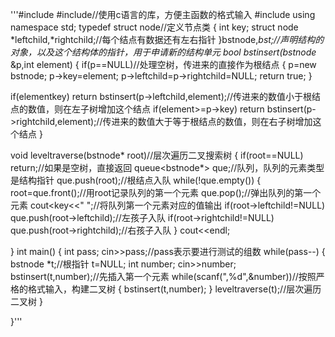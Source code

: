 
'''#include<iostream>
#include<cstdio>//使用c语言的库，方便主函数的格式输入
#include<queue>
using namespace std;
typedef struct node//定义节点类
{
  int key;
  struct node *leftchild,*rightchild;//每个结点有数据还有左右指针
}bstnode,*bst;//声明结构的对象，以及这个结构体的指针，用于申请新的结构单元
bool bstinsert(bstnode* &p,int element)
{
  if(p==NULL)//处理空树，传进来的直接作为根结点
  {
      p=new bstnode;
      p->key=element;
      p->leftchild=p->rightchild=NULL;
      return true;
  }
  
  if(element<p->key)
    return bstinsert(p->leftchild,element);//传进来的数值小于根结点的数值，则在左子树增加这个结点
  if(element>=p->key)
    return bstinsert(p->rightchild,element);//传进来的数值大于等于根结点的数值，则在右子树增加这个结点
}

void leveltraverse(bstnode* root)//层次遍历二叉搜索树
{
  if(root==NULL)
    return;//如果是空树，直接返回
  queue<bstnode*> que;//队列，队列的元素类型是结构指针
  que.push(root);//根结点入队
  while(!que.empty())
  {
    root=que.front();//用root记录队列的第一个元素
    que.pop();//弹出队列的第一个元素
    cout<<root->key<<" ";//将队列第一个元素对应的值输出
    if(root->leftchild!=NULL)
      que.push(root->leftchild);//左孩子入队
    if(root->rightchild!=NULL)
      que.push(root->rightchild);//右孩子入队
  }
  cout<<endl;

}
int main()
{
  int pass;
  cin>>pass;//pass表示要进行测试的组数
  while(pass--)
  {
    bstnode *t;//根指针
    t=NULL;
    int number;
    cin>>number;
    bstinsert(t,number);//先插入第一个元素
    while(scanf(",%d",&number))//按照严格的格式输入，构建二叉树
    {
      bstinsert(t,number);
    }
    leveltraverse(t);//层次遍历二叉树
  }
  
  
}'''
